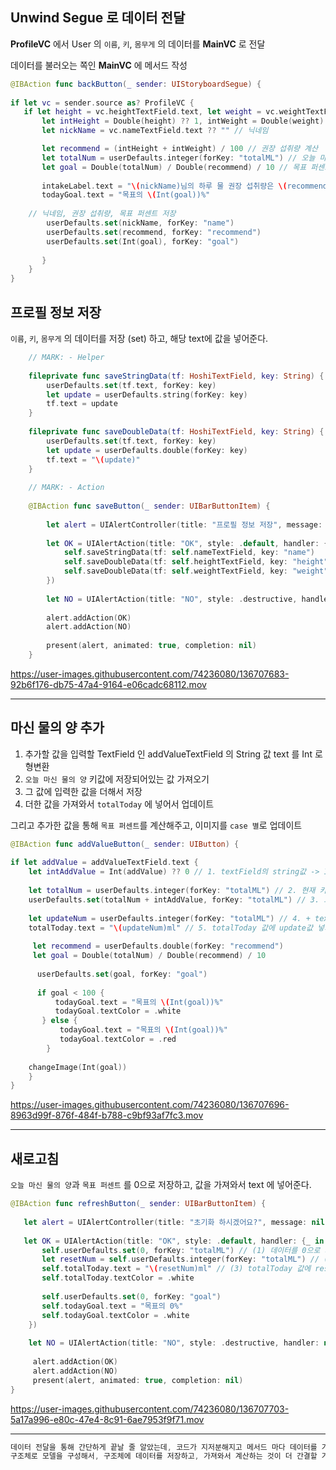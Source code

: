 ## Unwind Segue 로 데이터 전달

**ProfileVC** 에서 User 의 `이름`, `키`, `몸무게` 의 데이터를 **MainVC** 로 전달

데이터를 불러오는 쪽인 **MainVC** 에 메서드 작성

```swift
@IBAction func backButton(_ sender: UIStoryboardSegue) {
        
if let vc = sender.source as? ProfileVC {
   if let height = vc.heightTextField.text, let weight = vc.weightTextField.text {
       let intHeight = Double(height) ?? 1, intWeight = Double(weight) ?? 1
       let nickName = vc.nameTextField.text ?? "" // 닉네임

       let recommend = (intHeight + intWeight) / 100 // 권장 섭취량 계산
       let totalNum = userDefaults.integer(forKey: "totalML") // 오늘 마신 양 가져오기
       let goal = Double(totalNum) / Double(recommend) / 10 // 목표 퍼센트 계산
                
       intakeLabel.text = "\(nickName)님의 하루 물 권장 섭취량은 \(recommend)L 입니다."
       todayGoal.text = "목표의 \(Int(goal))%"
       
	// 닉네임, 권장 섭취량, 목표 퍼센트 저장
        userDefaults.set(nickName, forKey: "name")
        userDefaults.set(recommend, forKey: "recommend")
        userDefaults.set(Int(goal), forKey: "goal")
             
       }
    }
}
```

## 프로필 정보 저장

`이름`, `키`, `몸무게` 의 데이터를 저장 (set) 하고, 해당 text에 값을 넣어준다.

```swift
    // MARK: - Helper
    
    fileprivate func saveStringData(tf: HoshiTextField, key: String) {
        userDefaults.set(tf.text, forKey: key)
        let update = userDefaults.string(forKey: key)
        tf.text = update
    }
    
    fileprivate func saveDoubleData(tf: HoshiTextField, key: String) {
        userDefaults.set(tf.text, forKey: key)
        let update = userDefaults.double(forKey: key)
        tf.text = "\(update)"
    }
    
    // MARK: - Action
    
    @IBAction func saveButton(_ sender: UIBarButtonItem) {
        
        let alert = UIAlertController(title: "프로필 정보 저장", message: nil, preferredStyle: .alert)
        
        let OK = UIAlertAction(title: "OK", style: .default, handler: {_ in
            self.saveStringData(tf: self.nameTextField, key: "name")
            self.saveDoubleData(tf: self.heightTextField, key: "height")
            self.saveDoubleData(tf: self.weightTextField, key: "weight")
        })
        
        let NO = UIAlertAction(title: "NO", style: .destructive, handler: nil)
        
        alert.addAction(OK)
        alert.addAction(NO)
        
        present(alert, animated: true, completion: nil)
    }
```

https://user-images.githubusercontent.com/74236080/136707683-92b6f176-db75-47a4-9164-e06cadc68112.mov

---

## 마신 물의 양 추가

1. 추가할 값을 입력할 TextField 인 addValueTextField 의 String 값 text 를 Int 로 형변환
2. `오늘 마신 물의 양` 키값에 저장되어있는 값 가져오기
3. 그 값에 입력한 값을 더해서 저장
4. 더한 값을 가져와서 `totalToday` 에 넣어서 업데이트

그리고 추가한 값을 통해 `목표 퍼센트`를 계산해주고, 이미지를 `case 별`로 업데이트

```swift
@IBAction func addValueButton(_ sender: UIButton) {
        
if let addValue = addValueTextField.text {
    let intAddValue = Int(addValue) ?? 0 // 1. textField의 string값 -> Int로 형변환
            
    let totalNum = userDefaults.integer(forKey: "totalML") // 2. 현재 키값에 저장되어있는 값 가져오기
    userDefaults.set(totalNum + intAddValue, forKey: "totalML") // 3. 그 값에 + textField 값 저장
            
    let updateNum = userDefaults.integer(forKey: "totalML") // 4. + textField 값 가져오기
    totalToday.text = "\(updateNum)ml" // 5. totalToday 값에 update값 넣기
            
     let recommend = userDefaults.double(forKey: "recommend")
     let goal = Double(totalNum) / Double(recommend) / 10
            
      userDefaults.set(goal, forKey: "goal")
            
      if goal < 100 {
          todayGoal.text = "목표의 \(Int(goal))%"
          todayGoal.textColor = .white
       } else {
           todayGoal.text = "목표의 \(Int(goal))%"
           todayGoal.textColor = .red
        }
            
	changeImage(Int(goal))
    }
}
```

https://user-images.githubusercontent.com/74236080/136707696-8963d99f-876f-484f-b788-c9bf93af7fc3.mov

---

## 새로고침

`오늘 마신 물의 양`과 `목표 퍼센트` 를 0으로 저장하고, 값을 가져와서 text 에 넣어준다.

```swift
@IBAction func refreshButton(_ sender: UIBarButtonItem) {
        
   let alert = UIAlertController(title: "초기화 하시겠어요?", message: nil, preferredStyle: .alert)
        
   let OK = UIAlertAction(title: "OK", style: .default, handler: {_ in
       self.userDefaults.set(0, forKey: "totalML") // (1) 데이터를 0으로 저장
       let resetNum = self.userDefaults.integer(forKey: "totalML") // (2) 값을 가져와서
       self.totalToday.text = "\(resetNum)ml" // (3) totalToday 값에 reset값 넣기
       self.totalToday.textColor = .white
            
       self.userDefaults.set(0, forKey: "goal")
       self.todayGoal.text = "목표의 0%"
       self.todayGoal.textColor = .white
    })
        
    let NO = UIAlertAction(title: "NO", style: .destructive, handler: nil)
        
     alert.addAction(OK)
     alert.addAction(NO)
     present(alert, animated: true, completion: nil)
}
```

https://user-images.githubusercontent.com/74236080/136707703-5a17a996-e80c-47e4-8c91-6ae7953f9f71.mov

---

```swift
데이터 전달을 통해 간단하게 끝날 줄 알았는데, 코드가 지저분해지고 메서드 마다 데이터를 가져다 쓰기 위해 각 키값의 데이터를 가져와야해서 복잡해졌다.
구조체로 모델을 구성해서, 구조체에 데이터를 저장하고, 가져와서 계산하는 것이 더 간결할 거 같다.
```
